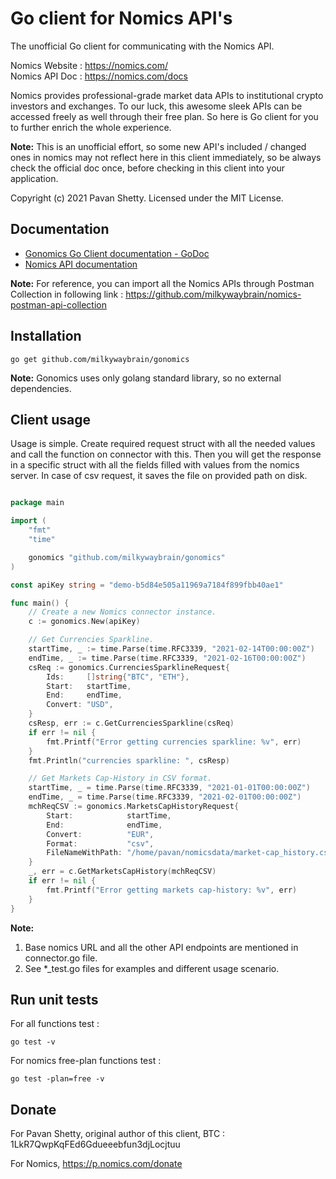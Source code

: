 # Go client for Nomics API's

The unofficial Go client for communicating with the Nomics API.  

Nomics Website : https://nomics.com/  
Nomics API Doc : https://nomics.com/docs

Nomics provides professional-grade market data APIs to institutional crypto investors and exchanges. To our luck, this awesome sleek APIs can be accessed freely as well through their free plan. So here is Go client for you to further enrich the whole experience.

**Note:** This is an unofficial effort, so some new API's included / changed ones in nomics may not reflect here in this client immediately, so be always check the official doc once, before checking in this client into your application.

Copyright (c) 2021 Pavan Shetty. Licensed under the MIT License.

## Documentation

- [Gonomics Go Client documentation - GoDoc](https://godoc.org/github.com/milkywaybrain/gonomics)
- [Nomics API documentation](https://nomics.com/docs)

**Note:** For reference, you can import all the Nomics APIs through Postman Collection in following link :
https://github.com/milkywaybrain/nomics-postman-api-collection

## Installation

```
go get github.com/milkywaybrain/gonomics
```
**Note:** Gonomics uses only golang standard library, so no external dependencies. 

## Client usage

Usage is simple. Create required request struct with all the needed values and call the function on connector with this. Then you will get the response in a specific struct with all the fields filled with values from the nomics server. In case of csv request, it saves the file on provided path on disk.

```go

package main

import (
	"fmt"
	"time"

	gonomics "github.com/milkywaybrain/gonomics"
)

const apiKey string = "demo-b5d84e505a11969a7184f899fbb40ae1"

func main() {
	// Create a new Nomics connector instance.
	c := gonomics.New(apiKey)

	// Get Currencies Sparkline.
	startTime, _ := time.Parse(time.RFC3339, "2021-02-14T00:00:00Z")
	endTime, _ := time.Parse(time.RFC3339, "2021-02-16T00:00:00Z")
	csReq := gonomics.CurrenciesSparklineRequest{
		Ids:     []string{"BTC", "ETH"},
		Start:   startTime,
		End:     endTime,
		Convert: "USD",
	}
	csResp, err := c.GetCurrenciesSparkline(csReq)
	if err != nil {
		fmt.Printf("Error getting currencies sparkline: %v", err)
	}
	fmt.Println("currencies sparkline: ", csResp)

	// Get Markets Cap-History in CSV format.
	startTime, _ = time.Parse(time.RFC3339, "2021-01-01T00:00:00Z")
	endTime, _ = time.Parse(time.RFC3339, "2021-02-01T00:00:00Z")
	mchReqCSV := gonomics.MarketsCapHistoryRequest{
		Start:            startTime,
		End:              endTime,
		Convert:          "EUR",
		Format:           "csv",
		FileNameWithPath: "/home/pavan/nomicsdata/market-cap_history.csv",
	}
	_, err = c.GetMarketsCapHistory(mchReqCSV)
	if err != nil {
		fmt.Printf("Error getting markets cap-history: %v", err)
	}
}

```
**Note:**
1. Base nomics URL and all the other API endpoints are mentioned in connector.go file.
2. See *_test.go files for examples and different usage scenario.

## Run unit tests

For all functions test :
```
go test -v
```

For nomics free-plan functions test :
```
go test -plan=free -v
```

## Donate

For Pavan Shetty, original author of this client, BTC : 1LkR7QwpKqFEd6Gdueeebfun3djLocjtuu

For Nomics, https://p.nomics.com/donate 

